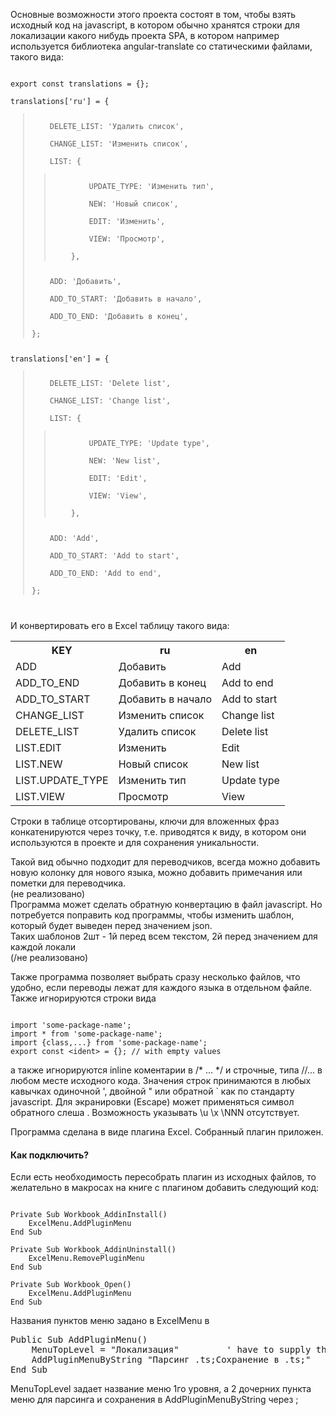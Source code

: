 Основные возможности этого проекта состоят в том, чтобы взять исходный код на javascript, в котором обычно хранятся строки для локализации какого нибудь проекта SPA,
в котором например используется библиотека angular-translate со статическими файлами, такого вида:
<pre><code>
export const translations = {};<br>
translations['ru'] = {<blockquote>
    DELETE_LIST: 'Удалить список',<br>
    CHANGE_LIST: 'Изменить список',<br>
    LIST: {<blockquote>
        UPDATE_TYPE: 'Изменить тип',<br>
        NEW: 'Новый список',<br>
        EDIT: 'Изменить',<br>
        VIEW: 'Просмотр',<br>
    },</blockquote>
    ADD: 'Добавить',<br>
    ADD_TO_START: 'Добавить в начало',<br>
    ADD_TO_END: 'Добавить в конец',<br>
};</blockquote>
translations['en'] = {<blockquote>
    DELETE_LIST: 'Delete list',<br>
    CHANGE_LIST: 'Change list',<br>
    LIST: {<blockquote>
        UPDATE_TYPE: 'Update type',<br>
        NEW: 'New list',<br>
        EDIT: 'Edit',<br>
        VIEW: 'View',<br>
    },</blockquote>
    ADD: 'Add',<br>
    ADD_TO_START: 'Add to start',<br>
    ADD_TO_END: 'Add to end',<br>
};</blockquote>
</code></pre>

И конвертировать его в Excel таблицу такого вида:

<table><tr><th>KEY</th><th>ru</th><th>en</th></tr>
<tr><td>ADD</td><td>Добавить</td><td>Add</td></tr>
<tr><td>ADD_TO_END</td><td>Добавить в конец</td><td>Add to end</td></tr>
<tr><td>ADD_TO_START</td><td>Добавить в начало</td><td>Add to start</td></tr>
<tr><td>CHANGE_LIST</td><td>Изменить список</td><td>Change list</td></tr>
<tr><td>DELETE_LIST</td><td>Удалить список</td><td>Delete list</td></tr>
<tr><td>LIST.EDIT</td><td>Изменить</td><td>Edit</td></tr>
<tr><td>LIST.NEW</td><td>Новый список</td><td>New list</td></tr>
<tr><td>LIST.UPDATE_TYPE</td><td>Изменить тип</td><td>Update type</td></tr>
<tr><td>LIST.VIEW</td><td>Просмотр</td><td>View</td></tr>
</table>

Строки в таблице отсортированы, ключи для вложенных фраз конкатенируются через точку, т.е. приводятся к виду, в котором они используются в проекте и для сохранения уникальности.

Такой вид обычно подходит для переводчиков, всегда можно добавить новую колонку для нового языка, можно добавить примечания или пометки для переводчика.<br>
(не реализовано)<br>
Программа может сделать обратную конвертацию в файл javascript. Но потребуется поправить код программы, чтобы изменить шаблон, который будет выведен перед значением json.<br>
Таких шаблонов 2шт - 1й перед всем текстом, 2й перед значением для каждой локали<br>(/не реализовано)

Также программа позволяет выбрать сразу несколько файлов, что удобно, если переводы лежат для каждого языка в отдельном файле.
Также игнорируются строки вида
<pre><code>
import 'some-package-name'; 
import * from 'some-package-name'; 
import {class,...} from 'some-package-name'; 
export const &lt;ident&gt; = {}; // with empty values
</code></pre>
а также игнорируются inline коментарии в /* ... */ и строчные, типа //... в любом месте исходного кода.
Значения строк принимаются в любых кавычках одиночной ', двойной " или обратной ` как по стандарту javascript.
Для экранировки (Escape) может применяться символ обратного слеша \. Возможность указывать \u \x \NNN отсутствует.

Программа сделана в виде плагина Excel. Собранный плагин приложен.

<h4>Как подключить?</h4>

Если есть необходимость пересобрать плагин из исходных файлов, то желательно в макросах на книге с плагином добавить следующий код:

<pre><code>
Private Sub Workbook_AddinInstall()
    ExcelMenu.AddPluginMenu
End Sub

Private Sub Workbook_AddinUninstall()
    ExcelMenu.RemovePluginMenu
End Sub

Private Sub Workbook_Open()
    ExcelMenu.AddPluginMenu
End Sub
</code></pre>

Названия пунктов меню задано в ExcelMenu в 
<pre>
Public Sub AddPluginMenu()
    MenuTopLevel = "Локализация"         ' have to supply this now,
    AddPluginMenuByString "Парсинг .ts;Сохранение в .ts;"
End Sub
</pre>

MenuTopLevel задает название меню 1го уровня, а 2 дочерних пункта меню для парсинга и сохранения в AddPluginMenuByString через ;
